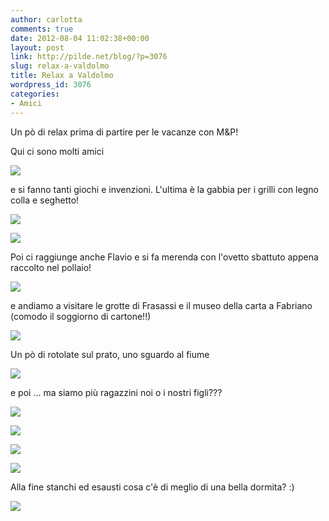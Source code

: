 ```yaml
---
author: carlotta
comments: true
date: 2012-08-04 11:02:38+00:00
layout: post
link: http://pilde.net/blog/?p=3076
slug: relax-a-valdolmo
title: Relax a Valdolmo
wordpress_id: 3076
categories:
- Amici
---
```


Un pò di relax prima di partire per le vacanze con M&P!

Qui ci sono molti amici

![](http://pilde.net/blog/wp-content/uploads/2012/09/gruppone_valdolmese.jpg)

e si fanno tanti giochi e invenzioni. L'ultima è la gabbia per i grilli con legno colla e seghetto!

![](http://pilde.net/blog/wp-content/uploads/2012/09/seghetto.jpg)

![](http://pilde.net/blog/wp-content/uploads/2012/09/colla.jpg)

Poi ci raggiunge anche Flavio e si fa merenda con l'ovetto sbattuto appena raccolto nel pollaio!

![](http://pilde.net/blog/wp-content/uploads/2012/09/ovetto.jpg)

e andiamo a visitare le grotte di Frasassi e il museo della carta a Fabriano (comodo il soggiorno di cartone!!)

![](http://pilde.net/blog/wp-content/uploads/2012/09/tavolo_cartone.jpg)

Un pò di rotolate sul prato, uno sguardo al fiume

![](http://pilde.net/blog/wp-content/uploads/2012/09/gruppo.jpg)

e poi ... ma siamo più ragazzini noi o i nostri figli???

![](http://pilde.net/blog/wp-content/uploads/2012/09/nasone.jpg)

![](http://pilde.net/blog/wp-content/uploads/2012/09/altalena_m.jpg)

![](http://pilde.net/blog/wp-content/uploads/2012/09/altalena_p.jpg)

![](http://pilde.net/blog/wp-content/uploads/2012/09/ruota.jpg)

Alla fine stanchi ed esausti cosa c'è di meglio di una bella dormita? :)

![](http://pilde.net/blog/wp-content/uploads/2012/09/cariola.jpg)
